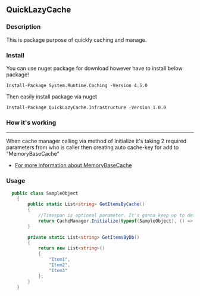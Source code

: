 ## QuickLazyCache

### Description
This is package purpose of quickly caching and manage.

### Install

You can use nuget package for download however have to install below package!

```
Install-Package System.Runtime.Caching -Version 4.5.0
 ```
 Then easily install package via nuget
 ```
Install-Package QuickLazyCache.Infrastructure -Version 1.0.0
 ```


### How it's working
-----
When cache manager calling via method of Initialize it's taking 2 required parameters from who is caller then creating auto cache-key for add to "MemoryBaseCache"

* [For more information about MemoryBaseCache](https://github.com/darkerload/LazyMemoryBaseCache)


### Usage

```csharp
  public class SampleObject
    {
        public static List<string> GetItemsByCache()
        {
            //Timespan is optional parameter. It's gonna keep up to default time if you are not pass this parameter.
            return CacheManager.Initialize(typeof(SampleObject), () => GetItemsByDb(), new TimeSpan(0, 2, 0));
        }

        private static List<string> GetItemsByDb()
        {
            return new List<string>()
            {
                "Item1",
                "Item2",
                "Item3"
            };
        }
    }
 ```
